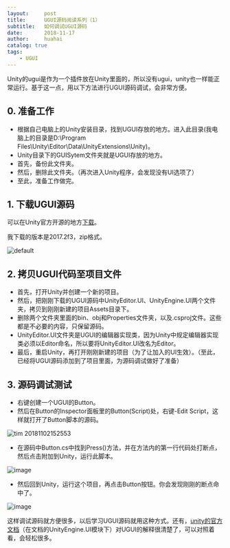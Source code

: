 ```yaml
---
layout:     post
title:      UGUI源码阅读系列（1）
subtitle:   如何调试UGUI源码
date:       2018-11-17
author:     huahai
catalog: true
tags:
    - UGUI
---
```


Unity的ugui是作为一个插件放在Unity里面的，所以没有ugui，unity也一样能正常运行。基于这一点，用以下方法进行UGUI源码调试，会非常方便。
## 0. 准备工作

- 根据自己电脑上的Unity安装目录，找到UGUI存放的地方。进入此目录(我电脑上的目录是D:\Program Files\Unity\Editor\Data\UnityExtensions\Unity)。
- Unity目录下的GUISytem文件夹就是UGUI存放的地方。
- 首先，备份此文件夹。
- 然后，删除此文件夹。（再次进入Unity程序，会发现没有UI选项了）
- 至此，准备工作做完。

## 1. 下载UGUI源码

可以在Unity官方开源的地方[下载](https://bitbucket.org/Unity-Technologies/ui/downloads/?tab=tags)。

我下载的版本是2017.2f3，zip格式。

![default](https://user-images.githubusercontent.com/8256172/47897776-fe2ef980-dead-11e8-9bfe-bb8f66310cb4.jpg)

## 2. 拷贝UGUI代码至项目文件

- 首先，打开Unity并创建一个新的项目。
- 然后，把刚刚下载的UGUI源码中UnityEditor.UI、UnityEngine.UI两个文件夹，拷贝到刚刚新建的项目Assets目录下。
- 删除两个文件夹里面的bin、obj和Properties文件夹，以及.csproj文件。这些都是不必要的内容，只保留源码。
- UnityEditor.UI文件夹是UGUI的编辑器实现类，因为Unity中规定编辑器实现类必须以Editor命名，所以要将UnityEditor.UI改名为Editor。
- 最后，重启Unity，再打开刚刚新建的项目（为了让加入的UI生效）。（至此，已经将UGUI源码添加到了项目里面，为源码调试做好了准备）

## 3. 源码调试测试
- 右键创建一个UGUI的Button。
- 然后在Button的Inspector面板里的Button(Script)处，右键-Edit Script，这样就打开了Button脚本的源码。

![tim 20181102152553](https://user-images.githubusercontent.com/8256172/47899131-7d72fc00-deb3-11e8-80b3-da93115e041c.jpg)

- 在源码中Button.cs中找到Press()方法，并在方法内的第一行代码处打断点，然后点击附加到Unity，运行此脚本。

![image](https://user-images.githubusercontent.com/8256172/47899202-c1660100-deb3-11e8-9152-5bb30ac6640f.png)

- 然后回到Unity，运行这个项目，再点击Button按钮。你会发现刚刚的断点命中了。

![image](https://user-images.githubusercontent.com/8256172/47899353-3cc7b280-deb4-11e8-9afd-7ab127246788.png)

这样调试源码就方便很多，以后学习UGUI源码就用这种方式。还有，[unity的官方文档](https://docs.unity3d.com/ScriptReference/?_ga=2.46744355.522556372.1541159527-67249034.1541159527)（在文档的UnityEngine.UI模块下）对UGUI的解释很清楚了，可以对照着看，会轻松很多。